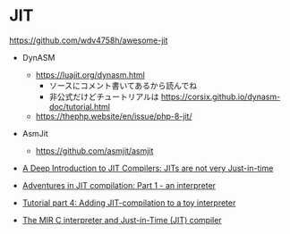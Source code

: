 # JIT

https://github.com/wdv4758h/awesome-jit

* DynASM
  * https://luajit.org/dynasm.html
    * ソースにコメント書いてあるから読んでね
    * 非公式だけどチュートリアルは https://corsix.github.io/dynasm-doc/tutorial.html
  * https://thephp.website/en/issue/php-8-jit/

* AsmJit
  * https://github.com/asmjit/asmjit



* [A Deep Introduction to JIT Compilers: JITs are not very Just-in-time](https://carolchen.me/blog/technical/jits-intro/)
* [Adventures in JIT compilation: Part 1 - an interpreter](https://eli.thegreenplace.net/2017/adventures-in-jit-compilation-part-1-an-interpreter/)
* [Tutorial part 4: Adding JIT-compilation to a toy interpreter](https://gcc.gnu.org/onlinedocs/gcc-5.1.0/jit/intro/tutorial04.html)
* [The MIR C interpreter and Just-in-Time (JIT) compiler](https://developers.redhat.com/blog/2021/04/27/the-mir-c-interpreter-and-just-in-time-jit-compiler#)
